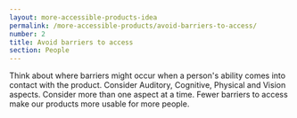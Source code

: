 ```yaml
---
layout: more-accessible-products-idea
permalink: /more-accessible-products/avoid-barriers-to-access/
number: 2
title: Avoid barriers to access
section: People
---
```


Think about where barriers might occur when a person's ability comes into contact with the product. Consider Auditory, Cognitive, Physical and Vision aspects. Consider more than one aspect at a time. Fewer barriers to access make our products more usable for more people.
